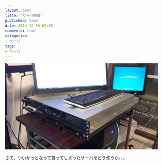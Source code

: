 ```yaml
---
layout: post
title: "サーバ到着"
published: true
date: 2014-12-06 00:08
comments: true
categories:
- サーバ
tags:
- サーバ
---
```

![top_img](/assets/images/20141129_194309-1.jpg)

さて、ついかっとなって買ってしまったサーバをどう使うか。。。
